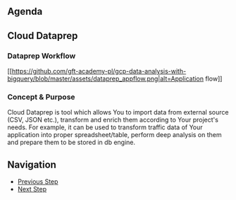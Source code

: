 ## Agenda

## Cloud Dataprep
### Dataprep Workflow
[[https://github.com/gft-academy-pl/gcp-data-analysis-with-bigquery/blob/master/assets/dataprep_appflow.png|alt=Application flow]]

### Concept & Purpose
Cloud Dataprep is tool which allows You to import data from external source (CSV, JSON etc.), transform and enrich them according to Your project's needs.
For example, it can be used to transform traffic data of Your application into proper spreadsheet/table, perform deep analysis on them and prepare them to be stored in db engine.

## Navigation

- [Previous Step](./03-data-studio.md)
- [Next Step](./05-cloud-functions.md)

